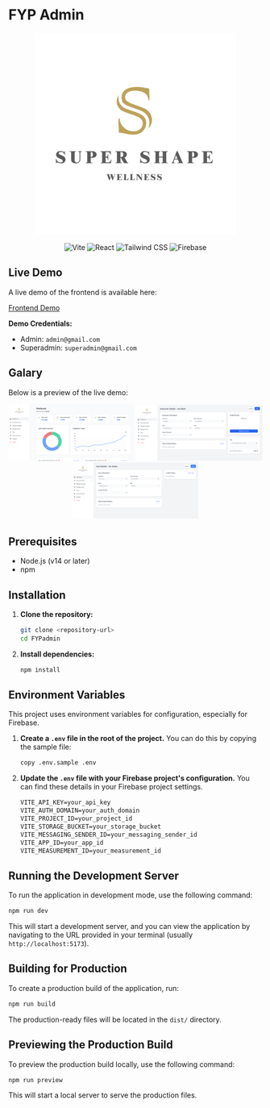 # FYP Admin

<!-- App Icon -->
<p align="center">
  <img src="https://raw.githubusercontent.com/IvenNJY/SuperShapeAdmin-CAP/refs/heads/main/public/logo.PNG" alt="App Icon" width="400" />
</p>

<!-- Tech Stack Badges -->
<p align="center">
  <img src="https://img.shields.io/badge/Vite-646CFF?style=for-the-badge&logo=vite&logoColor=white" alt="Vite" />
  <img src="https://img.shields.io/badge/React-61DAFB?style=for-the-badge&logo=react&logoColor=white" alt="React" />
  <img src="https://img.shields.io/badge/TailwindCSS-38B2AC?style=for-the-badge&logo=tailwindcss&logoColor=white" alt="Tailwind CSS" />
  <img src="https://img.shields.io/badge/Firebase-FFCA28?style=for-the-badge&logo=firebase&logoColor=white" alt="Firebase" />
</p>


## Live Demo

A live demo of the frontend is available here:

[Frontend Demo](https://sswadmin.netlify.app/)

**Demo Credentials:**
- Admin: `admin@gmail.com`
- Superadmin: `superadmin@gmail.com`

## Galary

Below is a preview of the live demo:

<p align="center">
  <img src="https://raw.githubusercontent.com/IvenNJY/SuperShapeAdmin-CAP/refs/heads/main/image%20samples/dashboard.png" alt="Demo Screenshot 1" width="250" />
  <img src="https://raw.githubusercontent.com/IvenNJY/SuperShapeAdmin-CAP/refs/heads/main/image%20samples/user-detail1.png" alt="Demo Screenshot 2" width="250" />
  <img src="https://raw.githubusercontent.com/IvenNJY/SuperShapeAdmin-CAP/refs/heads/main/image%20samples/user-detail2.png" alt="Demo Screenshot 3" width="250" />
</p>


## Prerequisites

- Node.js (v14 or later)
- npm

## Installation

1. **Clone the repository:**
   ```bash
   git clone <repository-url>
   cd FYPadmin
   ```

2. **Install dependencies:**
   ```bash
   npm install
   ```

## Environment Variables

This project uses environment variables for configuration, especially for Firebase.

1.  **Create a `.env` file in the root of the project.** You can do this by copying the sample file:
    ```bash
    copy .env.sample .env
    ```
2.  **Update the `.env` file with your Firebase project's configuration.** You can find these details in your Firebase project settings.

    ```
    VITE_API_KEY=your_api_key
    VITE_AUTH_DOMAIN=your_auth_domain
    VITE_PROJECT_ID=your_project_id
    VITE_STORAGE_BUCKET=your_storage_bucket
    VITE_MESSAGING_SENDER_ID=your_messaging_sender_id
    VITE_APP_ID=your_app_id
    VITE_MEASUREMENT_ID=your_measurement_id
    ```

## Running the Development Server

To run the application in development mode, use the following command:

```bash
npm run dev
```

This will start a development server, and you can view the application by navigating to the URL provided in your terminal (usually `http://localhost:5173`).

## Building for Production

To create a production build of the application, run:

```bash
npm run build
```

The production-ready files will be located in the `dist/` directory.

## Previewing the Production Build

To preview the production build locally, use the following command:

```bash
npm run preview
```

This will start a local server to serve the production files.

